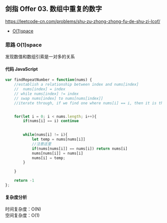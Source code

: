 ## 剑指 Offer 03. 数组中重复的数字
https://leetcode-cn.com/problems/shu-zu-zhong-zhong-fu-de-shu-zi-lcof/
- [O(1)space](#思路-O(1)space)

### 思路 O(1)space
发现数值和数组引索是一对多的关系
#### 代码 JavaScript

```JavaScript
var findRepeatNumber = function(nums) {
    //establish a relationship between index and nums[index]
    //  nums[index] = index
    // while nums[index] != index
    // swap nums[index] to nums[nums[index]]
    //iterate through, if we find one where nums[i] == i, then it is the duplication


    for(let i = 0; i < nums.length; i++){
        if(nums[i] == i) continue
        

        while(nums[i] != i){
            let temp = nums[nums[i]]
            //注意这里 
            if(nums[nums[i]] == nums[i]) return nums[i]
            nums[nums[i]] = nums[i]
            nums[i] = temp;
        }

    }

    return -1
};

```

#### 复杂度分析

时间复杂度：O(N) </br>
空间复杂度：O(1)
